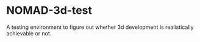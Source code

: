# NOMAD-3d-test
 A testing environment to figure out whether 3d development is realistically achievable or not.
